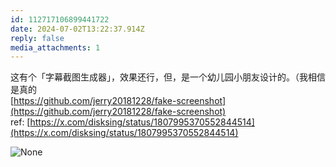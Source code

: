 ```yaml
---
id: 112717106899441722
date: 2024-07-02T13:22:37.914Z
reply: false
media_attachments: 1
---
```


这有个「字幕截图生成器」，效果还行，但，是一个幼儿园小朋友设计的。（我相信是真的   
[https://github.com/jerry20181228/fake-screenshot](https://github.com/jerry20181228/fake-screenshot)  
ref: [https://x.com/disksing/status/1807995370552844514](https://x.com/disksing/status/1807995370552844514)

![None](https://files.e5n.cc/media_attachments/files/112/717/106/574/487/781/original/40556e8fcec5631f.png)
